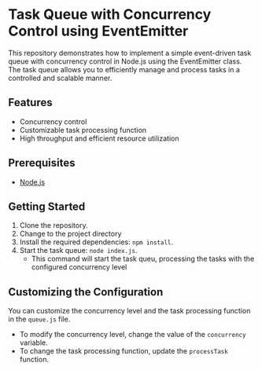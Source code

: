 # Task Queue with Concurrency Control using EventEmitter

This repository demonstrates how to implement a simple event-driven task queue with concurrency control in Node.js using the EventEmitter class. The task queue allows you to efficiently manage and process tasks in a controlled and scalable manner.

## Features

- Concurrency control
- Customizable task processing function
- High throughput and efficient resource utilization

## Prerequisites

- [Node.js](https://nodejs.org/)

## Getting Started

1. Clone the repository.
2. Change to the project directory
3. Install the required dependencies: `npm install`.
4. Start the task queue: `node index.js`.
   - This command will start the task queu, processing the tasks with the configured concurrency level

## Customizing the Configuration

You can customize the concurrency level and the task processing function in the `queue.js` file.

- To modify the concurrency level, change the value of the `concurrency` variable.
- To change the task processing function, update the `processTask` function. 
